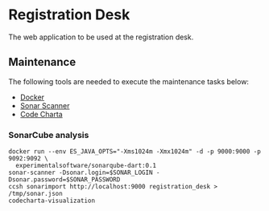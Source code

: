 # Registration Desk

The web application to be used at the registration desk.


## Maintenance

The following tools are needed to execute the maintenance tasks below:

- [Docker](https://github.com/ksch-workflows/developer-guide/wiki/Docker)
- [Sonar Scanner](https://github.com/ksch-workflows/developer-guide/wiki/Sonar-Scanner)
- [Code Charta](https://github.com/ksch-workflows/developer-guide/wiki/Code-Charta)

### SonarCube analysis

```
docker run --env ES_JAVA_OPTS="-Xms1024m -Xmx1024m" -d -p 9000:9000 -p 9092:9092 \
  experimentalsoftware/sonarqube-dart:0.1
sonar-scanner -Dsonar.login=$SONAR_LOGIN -Dsonar.password=$SONAR_PASSWORD
ccsh sonarimport http://localhost:9000 registration_desk > /tmp/sonar.json
codecharta-visualization
```
